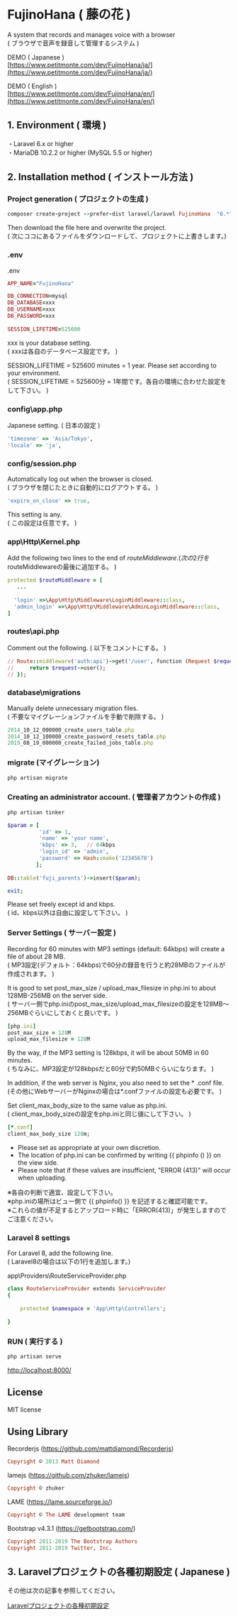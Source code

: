 # FujinoHana ( 藤の花 )
  
A system that records and manages voice with a browser  
( ブラウザで音声を録音して管理するシステム )    
  
DEMO ( Japanese )   
[https://www.petitmonte.com/dev/FujinoHana/ja/](https://www.petitmonte.com/dev/FujinoHana/ja/)  
 
DEMO ( English )   
[https://www.petitmonte.com/dev/FujinoHana/en/](https://www.petitmonte.com/dev/FujinoHana/en/)  


## 1. Environment ( 環境 )
・Laravel 6.x or higher  
・MariaDB 10.2.2 or higher (MySQL 5.5 or higher)  
 
## 2. Installation method ( インストール方法 )
  
### Project generation ( プロジェクトの生成 )  
```rb
composer create-project --prefer-dist laravel/laravel FujinoHana  "6.*"
```
Then download the file here and overwrite the project.    
( 次にココにあるファイルをダウンロードして、プロジェクトに上書きします。)

### .env
.env 
```rb
APP_NAME="FujinoHana"

DB_CONNECTION=mysql
DB_DATABASE=xxx
DB_USERNAME=xxx
DB_PASSWORD=xxx 
  
SESSION_LIFETIME=525600 
```
xxx is your database setting.  
( xxxは各自のデータベース設定です。 )  
  
SESSION_LIFETIME = 525600 minutes = 1 year. Please set according to your environment.  
( SESSION_LIFETIME = 525600分 = 1年間です。各自の環境に合わせた設定をして下さい。  )  
### config\app.php  
Japanese setting. ( 日本の設定 )  
```rb
'timezone' => 'Asia/Tokyo',
'locale' => 'ja',
```

### config/session.php
Automatically log out when the browser is closed.  
( ブラウザを閉じたときに自動的にログアウトする。 )  
```rb
'expire_on_close' => true,
```
This setting is any.  
( この設定は任意です。 )
### app\Http\Kernel.php  
Add the following two lines to the end of $routeMiddleware.  
( 次の2行を$routeMiddlewareの最後に追加する。 )  

```rb
protected $routeMiddleware = [
   ...
   
  'login' =>\App\Http\Middleware\LoginMiddleware::class,        
  'admin_login' =>\App\Http\Middleware\AdminLoginMiddleware::class,    
]
```
### routes\api.php

Comment out the following. 
( 以下をコメントにする。 )
```rb
// Route::middleware('auth:api')->get('/user', function (Request $request) {
//     return $request->user();
// });
```

### database\migrations
Manually delete unnecessary migration files.  
( 不要なマイグレーションファイルを手動で削除する。 )
```rb
2014_10_12_000000_create_users_table.php
2014_10_12_100000_create_password_resets_table.php
2019_08_19_000000_create_failed_jobs_table.php
```
### migrate (マイグレーション)
```rb
php artisan migrate
```
### Creating an administrator account. ( 管理者アカウントの作成 )

```rb
php artisan tinker
```
```rb
$param = [
          'id' => 1,
          'name' => 'your name',
          'kbps' => 3,   // 64kbps
          'login_id' => 'admin',
          'password' => Hash::make('12345678')
         ];
   
DB::table('fuji_parents')->insert($param);

exit;
```
Please set freely except id and kbps.  
( id、kbps以外は自由に設定して下さい。 )  

### Server Settings ( サーバー設定 )
Recording for 60 minutes with MP3 settings (default: 64kbps) will create a file of about 28 MB.  
( MP3設定(デフォルト：64kbps)で60分の録音を行うと約28MBのファイルが作成されます。 )  
  
It is good to set post_max_size / upload_max_filesize in php.ini to about 128MB-256MB on the server side.  
( サーバー側でphp.iniのpost_max_size/upload_max_filesizeの設定を128MB～256MBぐらいにしておくと良いです。 )  

```rb
[php.ini]
post_max_size = 128M
upload_max_filesize = 128M
```
By the way, if the MP3 setting is 128kbps, it will be about 50MB in 60 minutes.  
( ちなみに、MP3設定が128kbpsだと60分で約50MBぐらいになります。 )  
  
In addition, if the web server is Nginx, you also need to set the * .conf file.  
(その他にWebサーバーがNginxの場合は*.confファイルの設定も必要です。 )  

Set client_max_body_size to the same value as php.ini.  
( client_max_body_sizeの設定をphp.iniと同じ値にして下さい。 )  
  
```rb
[*.conf]
client_max_body_size 128m;
```
* Please set as appropriate at your own discretion. 
* The location of php.ini can be confirmed by writing {{ phpinfo () }} on the view side.
* Please note that if these values are insufficient, "ERROR (413)" will occur when uploading.
  
※各自の判断で適宜、設定して下さい。  
※php.iniの場所はビュー側で {{ phpinfo() }} を記述すると確認可能です。   
※これらの値が不足するとアップロード時に「ERROR(413)」が発生しますのでご注意ください。   

### Laravel 8 settings
For Laravel 8, add the following line.  
( Laravel8の場合は以下の1行を追加します。)  
  
app\Providers\RouteServiceProvider.php 
```rb
class RouteServiceProvider extends ServiceProvider
{
    
    protected $namespace = 'App\Http\Controllers';
    
}
```

### RUN ( 実行する )
```rb
php artisan serve
```
[http://localhost:8000/](http://localhost:8000/)   
 
## License
  
MIT license  
  
## Using Library

Recorderjs (https://github.com/mattdiamond/Recorderjs)
```rb
Copyright © 2013 Matt Diamond
```

lamejs (https://github.com/zhuker/lamejs)
```rb
Copyright © zhuker
```

LAME (https://lame.sourceforge.io/)
```rb
Copyright © The LAME development team
```

Bootstrap v4.3.1 (https://getbootstrap.com/)  
```rb
Copyright 2011-2019 The Bootstrap Authors  
Copyright 2011-2019 Twitter, Inc.
```

## 3. Laravelプロジェクトの各種初期設定 ( Japanese )
その他は次の記事を参照してください。  
  
[Laravelプロジェクトの各種初期設定](https://www.petitmonte.com/php/laravel_project.html)  

